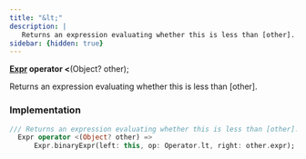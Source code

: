 ```yaml
---
title: "&lt;"
description: |
   Returns an expression evaluating whether this is less than [other].
sidebar: {hidden: true}
---
```

<span class="dart-code"><strong>[Expr] operator <</strong>(<span class="nobr">Object? other</span>);</span>

 Returns an expression evaluating whether this is less than [other].
### Implementation
```dart
/// Returns an expression evaluating whether this is less than [other].
  Expr operator <(Object? other) =>
      Expr.binaryExpr(left: this, op: Operator.lt, right: other.expr);
```

[Expr]: /reference/classes/expr/